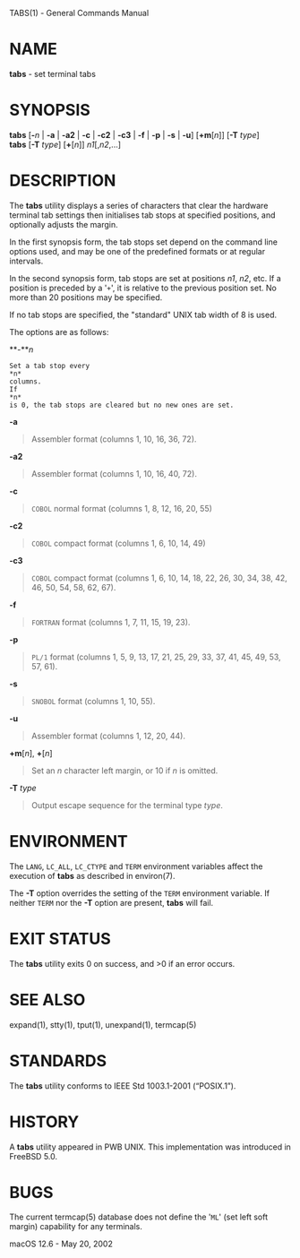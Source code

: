 TABS(1) - General Commands Manual

# NAME

**tabs** - set terminal tabs

# SYNOPSIS

**tabs**
\[**-**&zwnj;*n*&nbsp;|&nbsp;**-a**&nbsp;|&nbsp;**-a2**&nbsp;|&nbsp;**-c**&nbsp;|&nbsp;**-c2**&nbsp;|&nbsp;**-c3**&nbsp;|&nbsp;**-f**&nbsp;|&nbsp;**-p**&nbsp;|&nbsp;**-s**&nbsp;|&nbsp;**-u**]
\[**+m**\[*n*]]
\[**-T**&nbsp;*type*]  
**tabs**
\[**-T**&nbsp;*type*]
\[**+**\[*n*]]
*n1*\[,*n2*,...]

# DESCRIPTION

The
**tabs**
utility displays a series of characters that clear the hardware terminal
tab settings then initialises tab stops at specified positions, and
optionally adjusts the margin.

In the first synopsis form, the tab stops set depend on the command line
options used, and may be one of the predefined formats or at regular
intervals.

In the second synopsis form, tab stops are set at positions
*n1*, *n2*,
etc.
If a position is preceded by a
'`+`',
it is relative to the previous position set.
No more than 20 positions may be specified.

If no tab stops are specified, the
"standard"
UNIX
tab width of 8 is used.

The options are as follows:

**-***n*

	Set a tab stop every
	*n*
	columns.
	If
	*n*
	is 0, the tab stops are cleared but no new ones are set.

**-a**

> Assembler format (columns 1, 10, 16, 36, 72).

**-a2**

> Assembler format (columns 1, 10, 16, 40, 72).

**-c**

> `COBOL`
> normal format (columns 1, 8, 12, 16, 20, 55)

**-c2**

> `COBOL`
> compact format (columns 1, 6, 10, 14, 49)

**-c3**

> `COBOL`
> compact format (columns 1, 6, 10, 14, 18, 22, 26, 30, 34, 38, 42, 46,
> 50, 54, 58, 62, 67).

**-f**

> `FORTRAN`
> format (columns 1, 7, 11, 15, 19, 23).

**-p**

> `PL/1`
> format (columns 1, 5, 9, 13, 17, 21, 25, 29, 33, 37, 41, 45, 49, 53,
> 57, 61).

**-s**

> `SNOBOL`
> format (columns 1, 10, 55).

**-u**

> Assembler format (columns 1, 12, 20, 44).

**+m**\[*n*],
**+**\[*n*]

> Set an
> *n*
> character left margin, or 10 if
> *n*
> is omitted.

**-T** *type*

> Output escape sequence for the terminal type
> *type*.

# ENVIRONMENT

The
`LANG`, `LC_ALL`, `LC_CTYPE`
and
`TERM`
environment variables affect the execution of
**tabs**
as described in
environ(7).

The
**-T**
option overrides the setting of the
`TERM`
environment variable.
If neither
`TERM`
nor the
**-T**
option are present,
**tabs**
will fail.

# EXIT STATUS

The **tabs** utility exits&#160;0 on success, and&#160;&gt;0 if an error occurs.

# SEE ALSO

expand(1),
stty(1),
tput(1),
unexpand(1),
termcap(5)

# STANDARDS

The
**tabs**
utility conforms to
IEEE Std 1003.1-2001 (&#8220;POSIX.1&#8221;).

# HISTORY

A
**tabs**
utility appeared in PWB UNIX.
This implementation was introduced in
FreeBSD 5.0.

# BUGS

The current
termcap(5)
database does not define the
'`ML`'
(set left soft margin) capability for any terminals.

macOS 12.6 - May 20, 2002
